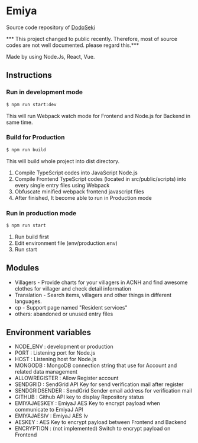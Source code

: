 # Emiya
Source code repository of [DodoSeki](https://dodo.ij.r)

*** This project changed to public recently. Therefore, most of source codes are not well documented. please regard this.***

Made by using Node.Js, React, Vue.

## Instructions
### Run in development mode
```bash
$ npm run start:dev
```
This will run Webpack watch mode for Frontend and Node.js for Backend in same time.

### Build for Production
```bash
$ npm run build
```
This will build whole project into dist directory.
1. Compile TypeScript codes into JavaScript Node.js
2. Compile Frontend TypeScript codes (located in src/public/scripts) into every single entry files using Webpack
3. Obfuscate minified webpack frontend javascript files
4. After finished, It become able to run in Production mode
### Run in production mode
```bash
$ npm run start
```
1. Run build first
2. Edit environment file (env/production.env)
3. Run start
## Modules
 - Villagers - Provide charts for your villagers in ACNH and find awesome clothes for villager and check detail information
 - Translation - Search items, villagers and other things in different languages.
 - cp - Support page named "Resident services"
 - others: abandoned or unused entry files

## Environment variables
 - NODE_ENV : development or production
 - PORT : Listening port for Node.js
 - HOST : Listening host for Node.js
 - MONGODB : MongoDB connection string that use for Account and related data management
 - ALLOWREGISTER : Allow Register account
 - SENDGRID : SendGrid API Key for send verification mail after register
 - SENDGRIDSENDER : SendGrid Sender email address for verification mail
 - GITHUB : Github API key to display Repository status
 - EMIYAJAESKEY : EmiyaJ AES Key to encrypt payload when communicate to EmiyaJ API
 - EMIYAJAESIV : EmiyaJ AES Iv 
 - AESKEY : AES Key to encrypt payload between Frontend and Backend
 - ENCRYPTION : (not implemented) Switch to encrypt payload on Frontend
